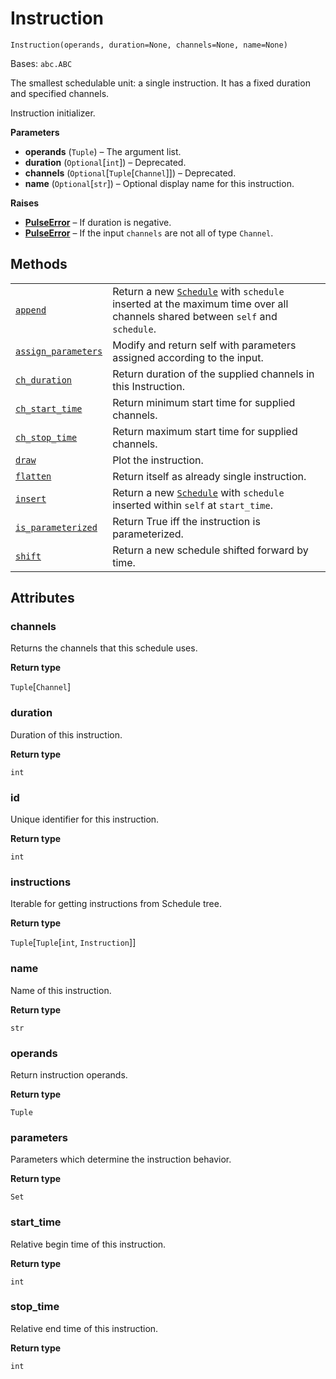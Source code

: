 # Instruction

<span id="undefined" />

`Instruction(operands, duration=None, channels=None, name=None)`

Bases: `abc.ABC`

The smallest schedulable unit: a single instruction. It has a fixed duration and specified channels.

Instruction initializer.

**Parameters**

*   **operands** (`Tuple`) – The argument list.
*   **duration** (`Optional`\[`int`]) – Deprecated.
*   **channels** (`Optional`\[`Tuple`\[`Channel`]]) – Deprecated.
*   **name** (`Optional`\[`str`]) – Optional display name for this instruction.

**Raises**

*   [**PulseError**](qiskit.pulse.PulseError#qiskit.pulse.PulseError "qiskit.pulse.PulseError") – If duration is negative.
*   [**PulseError**](qiskit.pulse.PulseError#qiskit.pulse.PulseError "qiskit.pulse.PulseError") – If the input `channels` are not all of type `Channel`.

## Methods

|                                                                                                                                                           |                                                                                                                                                                                                     |
| --------------------------------------------------------------------------------------------------------------------------------------------------------- | --------------------------------------------------------------------------------------------------------------------------------------------------------------------------------------------------- |
| [`append`](qiskit.pulse.Instruction.append#qiskit.pulse.Instruction.append "qiskit.pulse.Instruction.append")                                             | Return a new [`Schedule`](qiskit.pulse.Schedule#qiskit.pulse.Schedule "qiskit.pulse.Schedule") with `schedule` inserted at the maximum time over all channels shared between `self` and `schedule`. |
| [`assign_parameters`](qiskit.pulse.Instruction.assign_parameters#qiskit.pulse.Instruction.assign_parameters "qiskit.pulse.Instruction.assign_parameters") | Modify and return self with parameters assigned according to the input.                                                                                                                             |
| [`ch_duration`](qiskit.pulse.Instruction.ch_duration#qiskit.pulse.Instruction.ch_duration "qiskit.pulse.Instruction.ch_duration")                         | Return duration of the supplied channels in this Instruction.                                                                                                                                       |
| [`ch_start_time`](qiskit.pulse.Instruction.ch_start_time#qiskit.pulse.Instruction.ch_start_time "qiskit.pulse.Instruction.ch_start_time")                 | Return minimum start time for supplied channels.                                                                                                                                                    |
| [`ch_stop_time`](qiskit.pulse.Instruction.ch_stop_time#qiskit.pulse.Instruction.ch_stop_time "qiskit.pulse.Instruction.ch_stop_time")                     | Return maximum start time for supplied channels.                                                                                                                                                    |
| [`draw`](qiskit.pulse.Instruction.draw#qiskit.pulse.Instruction.draw "qiskit.pulse.Instruction.draw")                                                     | Plot the instruction.                                                                                                                                                                               |
| [`flatten`](qiskit.pulse.Instruction.flatten#qiskit.pulse.Instruction.flatten "qiskit.pulse.Instruction.flatten")                                         | Return itself as already single instruction.                                                                                                                                                        |
| [`insert`](qiskit.pulse.Instruction.insert#qiskit.pulse.Instruction.insert "qiskit.pulse.Instruction.insert")                                             | Return a new [`Schedule`](qiskit.pulse.Schedule#qiskit.pulse.Schedule "qiskit.pulse.Schedule") with `schedule` inserted within `self` at `start_time`.                                              |
| [`is_parameterized`](qiskit.pulse.Instruction.is_parameterized#qiskit.pulse.Instruction.is_parameterized "qiskit.pulse.Instruction.is_parameterized")     | Return True iff the instruction is parameterized.                                                                                                                                                   |
| [`shift`](qiskit.pulse.Instruction.shift#qiskit.pulse.Instruction.shift "qiskit.pulse.Instruction.shift")                                                 | Return a new schedule shifted forward by time.                                                                                                                                                      |

## Attributes

<span id="undefined" />

### channels

Returns the channels that this schedule uses.

**Return type**

`Tuple`\[`Channel`]

<span id="undefined" />

### duration

Duration of this instruction.

**Return type**

`int`

<span id="undefined" />

### id

Unique identifier for this instruction.

**Return type**

`int`

<span id="undefined" />

### instructions

Iterable for getting instructions from Schedule tree.

**Return type**

`Tuple`\[`Tuple`\[`int`, `Instruction`]]

<span id="undefined" />

### name

Name of this instruction.

**Return type**

`str`

<span id="undefined" />

### operands

Return instruction operands.

**Return type**

`Tuple`

<span id="undefined" />

### parameters

Parameters which determine the instruction behavior.

**Return type**

`Set`

<span id="undefined" />

### start\_time

Relative begin time of this instruction.

**Return type**

`int`

<span id="undefined" />

### stop\_time

Relative end time of this instruction.

**Return type**

`int`
